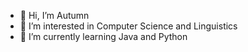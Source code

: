 - 👋 Hi, I’m Autumn
- 👀 I’m interested in Computer Science and Linguistics
- 🌱 I’m currently learning Java and Python

